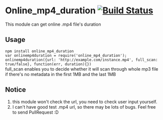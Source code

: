 # Online_mp4_duration [![Build Status](https://travis-ci.org/jeffry1829/online_mp4_duration.svg?branch=master)](https://travis-ci.org/jeffry1829/online_mp4_duration)  
This module can get online .mp4 file's duration  
## Usage  
```npm install online_mp4_duration```  
```var onlinemp4duration = require('online_mp4_duration');```  
```onlinemp4duration({url: 'http://example.com/instance.mp4', full_scan: true/false}, function(err, duration){})```  
full_scan enables you to decide whether it will scan through whole mp3 file if there's no metadata in the first 1MB and the last 1MB    
## Notice  
1) this module won't check the url, you need to check user input yourself.  
2) I can't have good test .mp4 url, so there may be lots of bugs. Feel free to send PullRequest :D  
